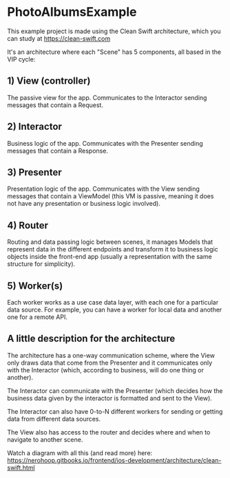 # PhotoAlbumsExample

This example project is made using the Clean Swift architecture, which you can study at https://clean-swift.com

It's an architecture where each "Scene" has 5 components, all based in the VIP cycle:

## 1) View (controller)
The passive view for the app. Communicates to the Interactor sending messages that contain a Request.

## 2) Interactor
Business logic of the app. Communicates with the Presenter sending messages that contain a Response.

## 3) Presenter
Presentation logic of the app. Communicates with the View sending messages that contain a ViewModel (this VM is passive, meaning it does not have any presentation or business logic involved).

## 4) Router
Routing and data passing logic between scenes, it manages Models that represent data in the different endpoints and transform it to business logic objects inside the front-end app (usually a representation with the same structure for simplicity).

## 5) Worker(s)
Each worker works as a use case data layer, with each one for a particular data source. For example, you can have a worker for local data and another one for a remote API.

## A little description for the architecture

The architecture has a one-way communication scheme, where the View only draws data that come from the Presenter and it communicates only with the Interactor (which, according to business, will do one thing or another).

The Interactor can communicate with the Presenter (which decides how the business data given by the interactor is formatted and sent to the View).

The Interactor can also have 0-to-N different workers for sending or getting data from different data sources.

The View also has access to the router and decides where and when to navigate to another scene.

Watch a diagram with all this (and read more) here: https://nerohoop.gitbooks.io/frontend/ios-development/architecture/clean-swift.html
